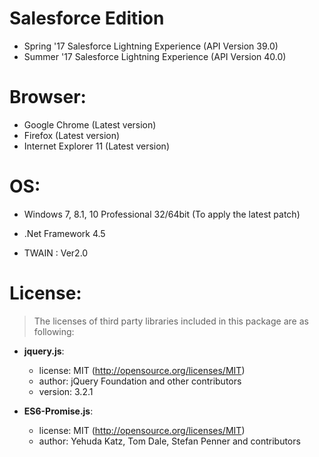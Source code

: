 # Salesforce Edition

- Spring '17 Salesforce Lightning Experience (API Version 39.0)
- Summer '17 Salesforce Lightning Experience (API Version 40.0)


# Browser: 

- Google Chrome (Latest version)
- Firefox (Latest version)
- Internet Explorer 11 (Latest version)


# OS: 

- Windows 7, 8.1, 10 Professional 32/64bit (To apply the latest patch)

- .Net Framework 4.5

- TWAIN : Ver2.0


# License:

> The licenses of third party libraries included in this package are as following:
- **jquery.js**:
  - license: MIT (http://opensource.org/licenses/MIT)
  - author: jQuery Foundation and other contributors
  - version: 3.2.1

- **ES6-Promise.js**:
  - license: MIT (http://opensource.org/licenses/MIT)
  - author: Yehuda Katz, Tom Dale, Stefan Penner and contributors





